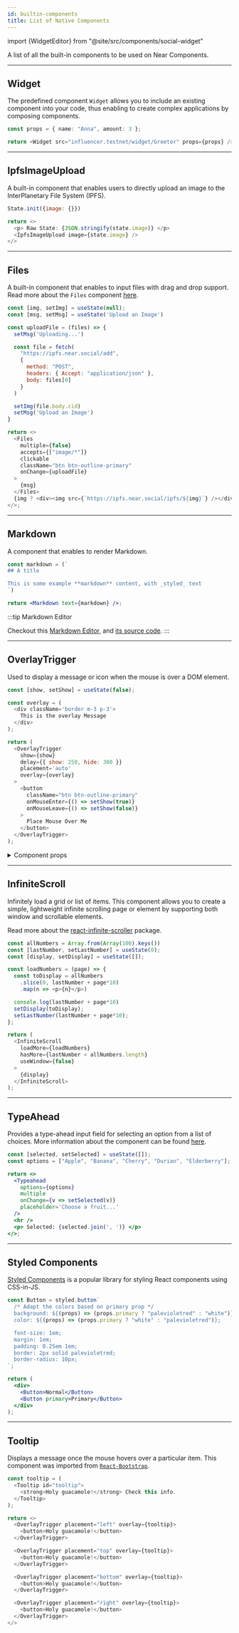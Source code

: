 ```yaml
---
id: builtin-components
title: List of Native Components
---
```


import {WidgetEditor} from "@site/src/components/social-widget"

A list of all the built-in components to be used on Near Components.

---

## Widget

The predefined component `Widget` allows you to include an existing component into your code, thus enabling to create complex applications by composing components.

<WidgetEditor id='1' height="100px">

```ts
const props = { name: "Anna", amount: 3 };

return <Widget src="influencer.testnet/widget/Greeter" props={props} />;
```

</WidgetEditor>

---

## IpfsImageUpload

A built-in component that enables users to directly upload an image to the InterPlanetary File System (IPFS).

<WidgetEditor id='2' height="200px">

```js
State.init({image: {}})

return <>
  <p> Raw State: {JSON.stringify(state.image)} </p>
  <IpfsImageUpload image={state.image} />
</>
```

</WidgetEditor>

---

## Files

A built-in component that enables to input files with drag and drop support. Read more about the `Files` component [here](https://www.npmjs.com/package/react-files).

<WidgetEditor id='3' height="220px">

```js
const [img, setImg] = useState(null);
const [msg, setMsg] = useState('Upload an Image')

const uploadFile = (files) => {
  setMsg('Uploading...')

  const file = fetch(
    "https://ipfs.near.social/add",
    {
      method: "POST",
      headers: { Accept: "application/json" },
      body: files[0]
    }
  )

  setImg(file.body.cid)
  setMsg('Upload an Image')
}

return <>
  <Files
    multiple={false}
    accepts={["image/*"]}
    clickable
    className="btn btn-outline-primary"
    onChange={uploadFile}
  >
    {msg}
  </Files>
  {img ? <div><img src={`https://ipfs.near.social/ipfs/${img}`} /></div> : ''}
</>;
```

</WidgetEditor>

---

## Markdown

A component that enables to render Markdown.

<WidgetEditor id='4' height="60px">

```jsx
const markdown = (`
## A title

This is some example **markdown** content, with _styled_ text
`)

return <Markdown text={markdown} />;
```

</WidgetEditor>

:::tip Markdown Editor

Checkout this [Markdown Editor](https://near.social/#/mob.near/widget/MarkdownEditorIframeExample), and [its source code](https://near.social/mob.near/widget/WidgetSource?src=mob.near/widget/MarkdownEditorIframeExample).
:::

---

## OverlayTrigger

Used to display a message or icon when the mouse is over a DOM element.

<WidgetEditor id='5' height="200px">

```javascript
const [show, setShow] = useState(false);

const overlay = (
  <div className='border m-3 p-3'>
    This is the overlay Message
  </div>
);

return (
  <OverlayTrigger
    show={show}
    delay={{ show: 250, hide: 300 }}
    placement='auto'
    overlay={overlay}
  >
    <button
      className="btn btn-outline-primary"
      onMouseEnter={() => setShow(true)}
      onMouseLeave={() => setShow(false)}
    >
      Place Mouse Over Me
    </button>
  </OverlayTrigger>
);
```

</WidgetEditor>

<details markdown="1">

<summary> Component props </summary>

The OverlayTrigger component has several props that allow you to customize its behavior:

| Prop        | Description                                                                                                                                                                                                                                                                  |
|-------------|------------------------------------------------------------------------------------------------------------------------------------------------------------------------------------------------------------------------------------------------------------------------------|
| `show`      | A boolean value that determines whether the overlay is currently visible or not.                                                                                                                                                                                             |
| `trigger`   | An array of events that trigger the display of the overlay. In this example, the `trigger` prop is set to `["hover", "focus"]`, which means that the overlay will be displayed when the user hovers over or focuses on the element.                                          |
| `delay`     | An object that specifies the delay before the overlay is displayed or hidden. In this example, the `delay` prop is set to `{ show: 250, hide: 300 }`, which means that the overlay will be displayed after a 250-millisecond delay and hidden after a 300-millisecond delay. |
| `placement` | A string that specifies the position of the overlay relative to the trigger element. In this example, the `placement` prop is set to `"auto"`, which means that the position will be automatically determined based on available space.                                      |
| `overlay`   | The content that will be displayed in the overlay. In this example, the `overlay` prop is set to a `<div>` element containing the message "This is the overlay message.                                                                                                      |
</details>

---

## InfiniteScroll

Infinitely load a grid or list of items. This component allows you to create a simple, lightweight infinite scrolling page or element by supporting both window and scrollable elements.

Read more about the [react-infinite-scroller](https://www.npmjs.com/package/react-infinite-scroller) package.

<WidgetEditor id='6' height="200px">

```js
const allNumbers = Array.from(Array(100).keys())
const [lastNumber, setLastNumber] = useState(0);
const [display, setDisplay] = useState([]);

const loadNumbers = (page) => {
  const toDisplay = allNumbers
    .slice(0, lastNumber + page*10)
    .map(n => <p>{n}</p>)

  console.log(lastNumber + page*10)
  setDisplay(toDisplay);
  setLastNumber(lastNumber + page*10);
};

return (
  <InfiniteScroll
    loadMore={loadNumbers}
    hasMore={lastNumber < allNumbers.length}
    useWindow={false}
  >
    {display}
  </InfiniteScroll>
);
```

</WidgetEditor>

---

## TypeAhead

Provides a type-ahead input field for selecting an option from a list of choices. More information about the component can be found [here](https://github.com/ericgio/react-bootstrap-typeahead).

<WidgetEditor id='7' height="300px">

```jsx
const [selected, setSelected] = useState([]);
const options = ["Apple", "Banana", "Cherry", "Durian", "Elderberry"];

return <>
  <Typeahead
    options={options}
    multiple
    onChange={v => setSelected(v)}
    placeholder='Choose a fruit...'
  />
  <hr />
  <p> Selected: {selected.join(', ')} </p>
</>;
```

</WidgetEditor>

---

## Styled Components

[Styled Components](https://styled-components.com/) is a popular library for styling React components using CSS-in-JS.

<WidgetEditor id='8' height="80px">

```jsx
const Button = styled.button`
  /* Adapt the colors based on primary prop */
  background: ${(props) => (props.primary ? "palevioletred" : "white")};
  color: ${(props) => (props.primary ? "white" : "palevioletred")};

  font-size: 1em;
  margin: 1em;
  padding: 0.25em 1em;
  border: 2px solid palevioletred;
  border-radius: 10px;
`;

return (
  <div>
    <Button>Normal</Button>
    <Button primary>Primary</Button>
  </div>
);
```

</WidgetEditor>

---

## Tooltip

Displays a message once the mouse hovers over a particular item. This component was imported from [`React-Bootstrap`](https://react-bootstrap-v3.netlify.app/components/tooltips/).

<WidgetEditor id='9' height="120px">

```js
const tooltip = (
  <Tooltip id="tooltip">
    <strong>Holy guacamole!</strong> Check this info.
  </Tooltip>
);

return <>
  <OverlayTrigger placement="left" overlay={tooltip}>
    <button>Holy guacamole!</button>
  </OverlayTrigger>

  <OverlayTrigger placement="top" overlay={tooltip}>
    <button>Holy guacamole!</button>
  </OverlayTrigger>

  <OverlayTrigger placement="bottom" overlay={tooltip}>
    <button>Holy guacamole!</button>
  </OverlayTrigger>

  <OverlayTrigger placement="right" overlay={tooltip}>
    <button>Holy guacamole!</button>
  </OverlayTrigger>
</>
```

</WidgetEditor>